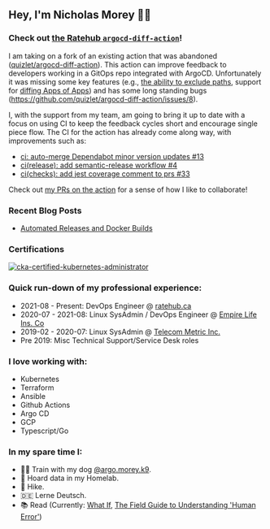 ## Hey, I'm Nicholas Morey 🐕‍🦺

### Check out [the Ratehub `argocd-diff-action`](https://github.com/ratehub/argocd-diff-action)!

I am taking on a fork of an existing action that was abandoned ([quizlet/argocd-diff-action](https://github.com/quizlet/argocd-diff-action)). This action can improve feedback to developers working in a GitOps repo integrated with ArgoCD. Unfortunately it was missing some key features (e.g., [the ability to exclude paths](https://github.com/ratehub/argocd-diff-action/pull/1), support for [diffing Apps of Apps](https://github.com/argoproj/argo-cd/issues/4706)) and has some long standing bugs (https://github.com/quizlet/argocd-diff-action/issues/8).

I, with the support from my team, am going to bring it up to date with a focus on using CI to keep the feedback cycles short and encourage single piece flow. The CI for the action has already come along way, with improvements such as:
- [ci: auto-merge Dependabot minor version updates #13](https://github.com/ratehub/argocd-diff-action/pull/13)
- [ci(release): add semantic-release workflow #4](https://github.com/ratehub/argocd-diff-action/pull/4)
- [ci(checks): add jest coverage comment to prs #33](https://github.com/ratehub/argocd-diff-action/pull/33)

Check out [my PRs on the action](https://github.com/ratehub/argocd-diff-action/pulls?q=is%3Apr+author%3Amorey-tech+) for a sense of how I like to collaborate!

### Recent Blog Posts
- [Automated Releases and Docker Builds](https://ratehub.github.io/engineering-blog/2022/06/19/rate-scrapers-workflows.html)

### Certifications
[![cka-certified-kubernetes-administrator](https://user-images.githubusercontent.com/4213435/183928214-d775ab88-2034-47b5-beba-2ec083462629.png)](https://www.credly.com/badges/c873f78e-5c00-490a-89c4-064fd39378cf/public_url)

### Quick run-down of my professional experience:

- 2021-08 - Present: DevOps Engineer @ [ratehub.ca](https://www.ratehub.ca/)
- 2020-07 - 2021-08: Linux SysAdmin / DevOps Engineer @ [Empire Life Ins. Co](https://www.empire.ca/)
- 2019-02 - 2020-07: Linux SysAdmin @ [Telecom Metric Inc.](https://telecommetric.com/)
- Pre 2019: Misc Technical Support/Service Desk roles

### I love working with:
- Kubernetes
- Terraform
- Ansible
- Github Actions
- Argo CD
- GCP
- Typescript/Go

### In my spare time I:
- 🐕‍🦺 Train with my dog [@argo.morey.k9](https://www.instagram.com/argo.morey.k9/).
- 💾 Hoard data in my Homelab.
- 🥾 Hike.
- 🇩🇪 Lerne Deutsch.
- 📚 Read (Currently: [What If](https://xkcd.com/what-if/), [The Field Guide to Understanding 'Human Error'](https://www.amazon.ca/Field-Guide-Understanding-Human-Error/dp/1472439058))
